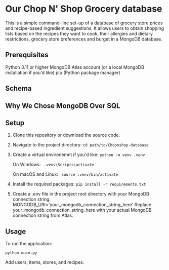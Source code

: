 # Our Chop N' Shop Grocery database

This is a simple command-line set-up of a database of grocery store prices and recipe-based ingredient suggestions. It allows users to obtain shopping lists based on the recipes they want to cook, their allergies and dietary restrictions, grocery store preferences and burget in a MongoDB database.

## Prerequisites
Python 3.11 or higher
MongoDB Atlas account (or a local MongoDB installation if you'd like)
pip (Python package manager)

## Schema

## Why We Chose MongoDB Over SQL

## Setup
1. Clone this repository or download the source code.
   
3. Navigate to the project directory:
   `cd path/to/Chopnshop-database`
   
5. Create a virtual environemnt if you'd like:
   `python -m venv .venv`

   On Windows:
  ` .venv\Scripts\activate`

   On macOS and Linux:
  ` source .venv/bin/activate`

6. Install the required packages:
   `pip install -r requirements.txt`

7. Create a .env file in the project root directory with your MongoDB connection string:
   MONGODB_URI='your_mongodb_connection_string_here'
   Replace your_mongodb_connection_string_here with your actual MongoDB connection string from Atlas.

## Usage
To run the application:

`python main.py`

Add users, items, stores, and recipes.
